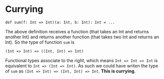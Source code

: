 # Currying
`def sum(f: Int => Int)(a: Int, b: Int): Int = ...`

The above definition receives a function (that takes an Int and returns
another Int) and returns another function (that takes two Int and
returns an Int). So the type of function `sum` is 

`(Int => Int) => ((Int, Int) => Int)`

Functional types associate to the right, which means `Int => Int => Int`
is equivalent to `Int => (Int => Int)`. As such we could have writen the
type of `sum` as `(Int => Int) => (Int, Int) => Int`. **This is
currying**.